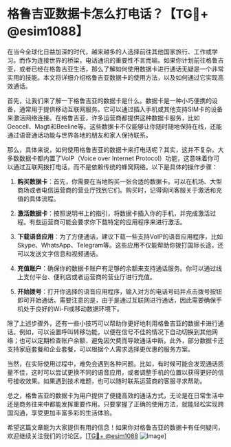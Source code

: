 # 格鲁吉亚数据卡怎么打电话？【TG💪+ @esim1088】

在当今全球化日益加深的时代，越来越多的人选择前往其他国家旅行、工作或学习。而作为连接世界的桥梁，电话通讯的重要性不言而喻。如果你计划前往格鲁吉亚，或者已经在格鲁吉亚生活，那么了解如何使用数据卡进行通话无疑是一个非常实用的技能。本文将详细介绍格鲁吉亚数据卡的使用方法，以及如何通过它实现高效通话。

首先，让我们来了解一下格鲁吉亚的数据卡是什么。数据卡是一种小巧便携的设备，通常用于提供移动互联网服务。它可以通过插入手机或其他支持SIM卡的设备来激活网络连接。在格鲁吉亚，许多运营商都提供这种数据卡服务，比如Geocell、Magti和Beeline等。这些数据卡不仅能够让你随时随地保持在线，还能通过语音通话功能与世界各地的朋友和家人保持联系。

那么，具体来说，如何使用格鲁吉亚的数据卡来打电话呢？其实，这并不复杂。大多数数据卡都内置了VoIP（Voice over Internet Protocol）功能，这意味着你可以通过互联网拨打电话，而不是依赖传统的蜂窝网络。以下是具体的操作步骤：

1. **购买数据卡**：首先，你需要在当地购买一张合适的数据卡。可以在机场、大型商场或者电信运营商的营业厅找到它们。购买时，记得询问客服关于激活和充值的具体流程。

2. **激活数据卡**：按照说明书上的指引，将数据卡插入你的手机，并完成激活过程。有些运营商可能会要求你下载特定的应用程序来进行激活。

3. **下载语音应用**：为了方便通话，建议下载一些支持VoIP的语音应用程序，比如Skype、WhatsApp、Telegram等。这些应用不仅能帮助你拨打国际长途，还可以发送文字信息和视频通话。

4. **充值账户**：确保你的数据卡账户有足够的余额来支持通话服务。你可以通过线上支付平台、便利店或者运营商的营业厅进行充值。

5. **开始拨号**：打开你选择的语音应用程序，输入对方的电话号码并点击拨号按钮即可开始通话。需要注意的是，由于是通过互联网进行通话，因此需要确保手机处于良好的Wi-Fi或移动数据环境下。

除了上述步骤外，还有一些小技巧可以帮助你更好地利用格鲁吉亚的数据卡进行通话。例如，可以设置呼叫转移功能，以便在信号不佳的情况下自动切换到其他网络；也可以定期检查账户余额，避免因欠费而导致通话中断。此外，部分数据卡还支持家庭套餐和企业套餐，可以根据个人需求选择更优惠的服务方案。

当然，在实际使用过程中，难免会遇到各种问题。比如，有时候可能会发现通话质量不佳，这时可以尝试更换不同的语音应用，或者调整手机的位置以获得更好的信号接收效果。如果遇到技术难题，也可以随时联系运营商的客服寻求帮助。

总之，格鲁吉亚的数据卡为用户提供了便捷高效的通话方式，无论是在日常生活中还是商务往来中都能发挥重要作用。只要掌握了正确的使用方法，就能轻松实现跨国沟通，享受更加丰富多彩的生活体验。

希望这篇文章能为大家提供有用的信息！如果你对格鲁吉亚的数据卡有任何疑问，欢迎继续关注我们的讨论区。[[TG💪+ @esim1088](https://t.me/s/esim1088) ![Image](https://i.postimg.cc/4NQfJmqS/Snipaste-2025-05-13-00-14-12.png)]